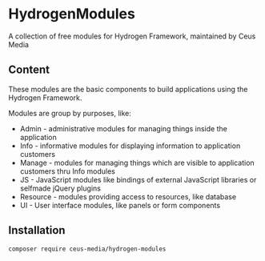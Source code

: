 # HydrogenModules
A collection of free modules for Hydrogen Framework, maintained by Ceus Media

## Content
These modules are the basic components to build applications using the Hydrogen Framework.

Modules are group by purposes, like:

- Admin - administrative modules for managing things inside the application
- Info - informative modules for displaying information to application customers
- Manage - modules for managing things which are visible to application customers thru Info modules
- JS - JavaScript modules like bindings of external JavaScript libraries or selfmade jQuery plugins
- Resource - modules providing access to resources, like database
- UI - User interface modules, like panels or form components

## Installation

````composer require ceus-media/hydrogen-modules````



